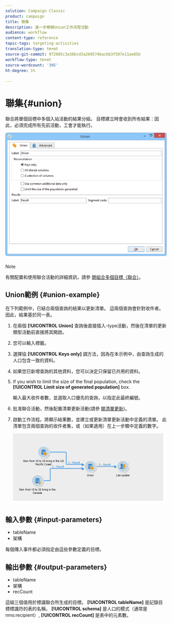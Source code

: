 ```yaml
---
solution: Campaign Classic
product: campaign
title: 聯集
description: 進一步瞭解Union工作流程活動
audience: workflow
content-type: reference
topic-tags: targeting-activities
translation-type: tm+mt
source-git-commit: 972885c3a38bcd3a260574bacbb3f507e11ae05b
workflow-type: tm+mt
source-wordcount: '305'
ht-degree: 1%

---
```



# 聯集{#union}

聯合將單個目標中多個入站活動的結果分組。 目標建立時會收到所有結果：因此，必須完成所有先前活動，工會才能執行。

![](assets/s_user_segmentation_union.png)

>[!NOTE]
>
>有關配置和使用聯合活動的詳細資訊，請參 [閱組合多個目標（聯合）](../../workflow/using/targeting-data.md#combining-several-targets--union-)。

## Union範例 {#union-example}

在下列範例中，已結合兩個查詢的結果以更新清單。 這兩個查詢會針對收件者。 因此，結果基於同一表。

1. 在兩個 **[!UICONTROL Union]** 查詢後直接插入-type活動，然後在清單的更新類型活動前直接將其開啟。
1. 您可以輸入標籤。
1. 選擇協 **[!UICONTROL Keys only]** 調方法，因為在本示例中，由查詢生成的人口包含一致的資料。
1. 如果您已新增查詢的其他資料，您可以決定只保留已共用的資料。
1. If you wish to limit the size of the final population, check the **[!UICONTROL Limit size of generated population]** box.

   輸入最大收件者數，並選取人口優先的查詢，以指定此最終編號。

1. 批准聯合活動，然後配置清單更新活動(請參 [閱清單更新](../../workflow/using/list-update.md))。
1. 啟動工作流程。將顯示結果數，並建立或更新清單更新活動中定義的清單。 此清單包含兩個查詢的收件者集，或（如果適用）在上一步驟中定義的數字。

   ![](assets/union_example.png)

## 輸入參數 {#input-parameters}

* tableName
* 架構

每個傳入事件都必須指定由這些參數定義的目標。

## 輸出參數 {#output-parameters}

* tableName
* 架構
* recCount

這組三個值用於標識聯合所生成的目標。 **[!UICONTROL tableName]** 是記錄目標標識符的表的名稱， **[!UICONTROL schema]** 是人口的模式（通常是nms:recipient）, **[!UICONTROL recCount]** 是表中的元素數。
